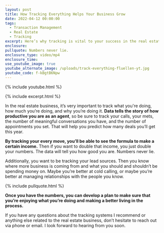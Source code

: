 ```yaml
---
layout: post
title: How Tracking Everything Helps Your Business Grow
date: 2022-04-12 00:00:00
tags:
  - Transaction Management
  - Real Estate
  - Tracking
excerpt: Here’s why tracking is vital to your success in the real estate business.
enclosure:
pullquote: Numbers never lie.
enclosure_type: video/mp4
enclosure_time:
use_youtube_image: true
youtube_alternate_image: /uploads/track-everything-fluellen-yt.jpg
youtube_code: f-kBgtB6Npw
---
```

{% include youtube.html %}

{% include excerpt.html %}

In the real estate business, it’s very important to track what you're doing, how much you’re doing, and why you’re doing it. **Data tells the story of how productive you are as an agent**, so be sure to track your calls, your mets, the number of meaningful conversations you have, and the number of appointments you set. That will help you predict how many deals you’ll get this year.&nbsp;

**By tracking your every move, you’ll be able to see the formula to make a certain income.** Then if you want to double that income, you just double your numbers. The data will tell you how good you are. Numbers never lie.

Additionally, you want to be tracking your lead sources. Then you know where more business is coming from and what you should and shouldn’t be spending money on. Maybe you’re better at cold calling, or maybe you’re better at managing relationships with the people you know.

{% include pullquote.html %}

**Once you have the numbers, you can develop a plan to make sure that you’re enjoying what you’re doing and making a better living in the process.&nbsp;**

If you have any questions about the tracking systems I recommend or anything else related to the real estate business, don’t hesitate to reach out via phone or email. I look forward to hearing from you soon.
